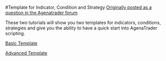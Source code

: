#Template for Indicator, Condition and Strategy
[Originally posted as a question in the Agenatrader forum](http://www.tradeescort.com/phpbb_de/viewtopic.php?f=18&t=2680&p=11739)

These two tutorials will show you two templates for indicators, conditions, strategies and give you the ability to have a quick start into AgenaTrader scripting.

[Basic Template](./Example_Indicator_Condition_Strategy_Basic/README.md)

[Advanced Template](./Example_Indicator_Condition_Strategy_Advanced/README.md)
